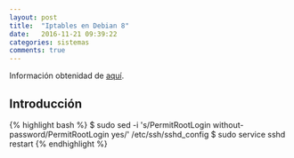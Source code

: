```yaml
---
layout: post
title:  "Iptables en Debian 8"
date:   2016-11-21 09:39:22
categories: sistemas
comments: true
---
```

Información obtenidad de [aquí](http://).


Introducción
------------

{% highlight bash %}
$ sudo sed -i 's/PermitRootLogin without-password/PermitRootLogin yes/' /etc/ssh/sshd_config
$ sudo service sshd restart
{% endhighlight %}
